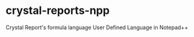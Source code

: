 crystal-reports-npp
===================

Crystal Report's formula language User Defined Language in Notepad++
